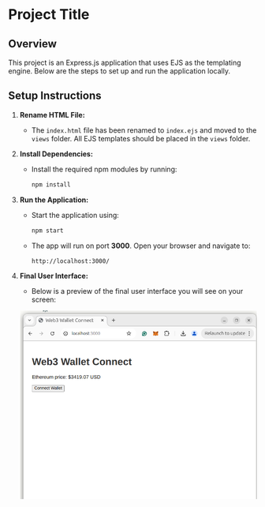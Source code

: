 # Project Title

## Overview

This project is an Express.js application that uses EJS as the templating engine. Below are the steps to set up and run the application locally.

## Setup Instructions

1. **Rename HTML File:**

   - The `index.html` file has been renamed to `index.ejs` and moved to the `views` folder. All EJS templates should be placed in the `views` folder.

2. **Install Dependencies:**

   - Install the required npm modules by running:
     ```bash
     npm install
     ```

3. **Run the Application:**

   - Start the application using:
     ```bash
     npm start
     ```
   - The app will run on port **3000**. Open your browser and navigate to:
     ```
     http://localhost:3000/
     ```

4. **Final User Interface:**

   - Below is a preview of the final user interface you will see on your screen:

   ![Final UI](output_image.png)
